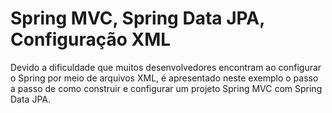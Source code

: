 # Spring MVC, Spring Data JPA, Configuração XML

Devido a dificuldade que muitos desenvolvedores encontram ao configurar o Spring por meio de arquivos XML, é apresentado neste exemplo o passo a passo de como construir e configurar um projeto Spring MVC com Spring Data JPA.
